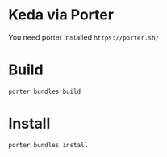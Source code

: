 # Keda via Porter

You need porter installed `https://porter.sh/`

# Build
```
porter bundles build
```

# Install
```
porter bundles install
```
